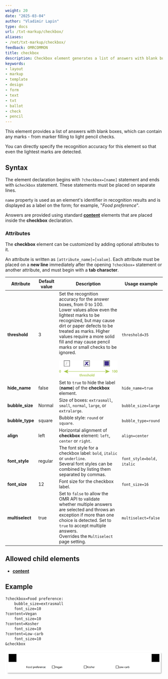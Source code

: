 ```yaml
---
weight: 20
date: "2025-03-04"
author: "Vladimir Lapin"
type: docs
url: /txt-markup/checkbox/
aliases:
- /net/txt-markup/checkbox/
feedback: OMRCOMMON
title: checkbox
description: Checkbox element generates a list of answers with blank bubbles that can accommodate any kind of marks.
keywords:
- layout
- markup
- template
- design
- form
- text
- txt
- ballot
- check
- pencil
---
```


This element provides a list of answers with blank boxes, which can contain any marks - from marker filling to light pencil checks.

You can directly specify the recognition accuracy for this element so that even the lightest marks are detected.

## Syntax

The element declaration begins with `?checkbox=[name]` statement and ends with `&checkbox` statement. These statements must be placed on separate lines.

`name` property is used as an element's identifier in recognition results and is displayed as a label on the form; for example, "_Food preference_".

Answers are provided using standard [**content**](/omr/txt-markup/content/) elements that are placed inside the **checkbox** declaration.

### Attributes

The **checkbox** element can be customized by adding optional attributes to it.

An attribute is written as `[attribute_name]=[value]`. Each attribute must be placed on a **new line** immediately after the opening `?checkbox=` statement or another attribute, and must begin with a **tab character**.

Attribute | Default value | Description | Usage example
--------- | ------------- | ----------- | -------------
**threshold** | 3 | Set the recognition accuracy for the answer boxes, from 0 to 100. Lower values allow even the lightest marks to be recognized, but may cause dirt or paper defects to be treated as marks. Higher values require a more solid fill and may cause pencil marks or small checks to be ignored.<br /><br />![Checkbox threshold](checkbox-threshold.png) | `threshold=35`
**hide_name** | false | Set to `true` to hide the label (**name**) of the **checkbox** element. | `hide_name=true`
**bubble_size** | Normal | Size of boxes: `extrasmall`, `small`, `normal`, `large`, or `extralarge`. | `bubble_size=large`
**bubble_type** | square | Bubble style: `round` or `square`. | `bubble_type=round`
**align** | left | Horizontal alignment of **checkbox** element: `left`, `center` or `right`. | `align=center`
**font_style** | regular | The font style for a checkbox label: `bold`, `italic` or `underline`.<br />Several font styles can be combined by listing them separated by commas. | `font_style=bold, italic`
**font_size** | 12 | Font size for the checkbox label. | `font_size=16`
**multiselect** | true | Set to `false` to allow the OMR API to validate whether multiple answers are selected and throws an exception if more than one choice is detected. Set to `true` to accept multiple answers.<br />Overrides the `Multiselect` page setting. | `multiselect=false`

## Allowed child elements

- [**content**](/omr/txt-markup/content/)

## Example

```
?checkbox=Food preference:
	bubble_size=extrasmall
	font_size=10
?content=Vegan
	font_size=10
?content=Kosher
	font_size=10
?content=Low-carb
	font_size=10
&checkbox
```

![Checkbox example](checkbox-example.png)
